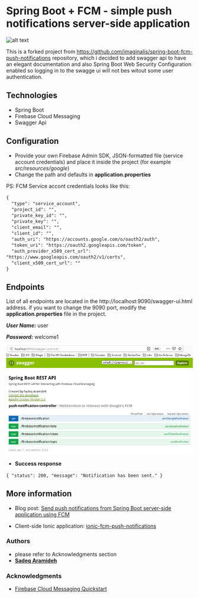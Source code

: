 # Spring Boot + FCM - simple push notifications server-side application
![alt text](https://blog.mestwin.net/wp-content/uploads/2019/06/fcm-spring-boot-result-1-216x300.png "Push notifications - result")

This is a forked project from https://github.com/imaginalis/spring-boot-fcm-push-notifications repository, which i decided to add swagger api to have an elegant documentation and also Spring Boot Web Security Configuration enabled so logging in to the swagge ui will not bes witout some user authentication.


## Technologies

+ Spring Boot
+ Firebase Cloud Messaging
+ Swagger Api

## Configuration

+ Provide your own Firebase Admin SDK, JSON-formatted file (service account credentials) and place it inside the project (for example _src/resources/google_)
+ Change the path and defaults in **application.properties**

PS: FCM Service accont credentials looks like this:
```
{
  "type": "service_account",
  "project_id": "",
  "private_key_id": "",
  "private_key": "",
  "client_email": "",
  "client_id": "",
  "auth_uri": "https://accounts.google.com/o/oauth2/auth",
  "token_uri": "https://oauth2.googleapis.com/token",
  "auth_provider_x509_cert_url": "https://www.googleapis.com/oauth2/v1/certs",
  "client_x509_cert_url": ""
}
```




## Endpoints

List of all endpoints are located in the http://localhost:9090/swagger-ui.html address. if you want to change the 9090 port, modify the **application.properties** file in the project.

***User Name:*** user 

***Password:*** welcome1



![alt text](https://github.com/Aramideh/spring-boot-fcm-push-notifications/blob/master/FCM.png "Swagger Ui")


+ **Success response**

`{
    "status": 200,
    "message": "Notification has been sent."
}`

## More information

+ Blog post: [Send push notifications from Spring Boot server-side application using FCM](https://blog.mestwin.net/send-push-notifications-from-spring-boot-server-side-application-using-fcm/)

+ Client-side Ionic application: [ionic-fcm-push-notifications](https://github.com/imaginalis/ionic-fcm-push-notifications)



### Authors
* please refer to Acknowledgments section
* [**Sadeq Aramideh**](https://github.com/Aramideh)

### Acknowledgments
* [Firebase Cloud Messaging Quickstart](https://github.com/imaginalis/spring-boot-fcm-push-notifications)

